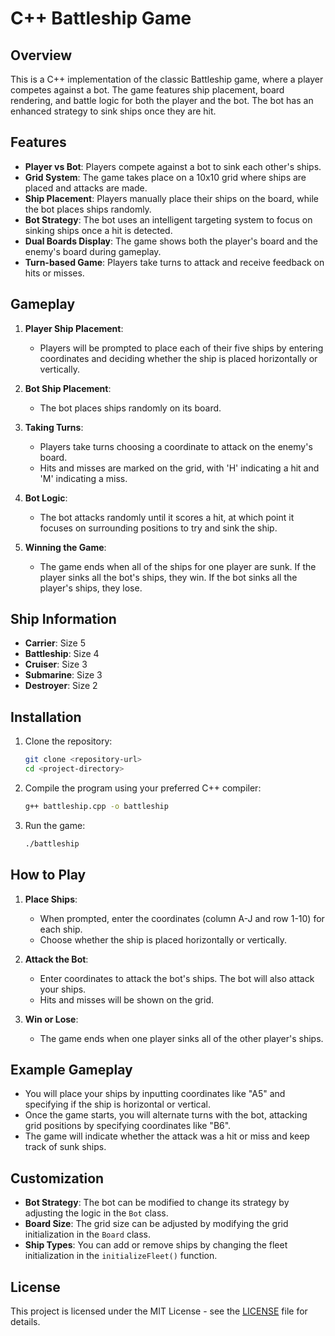 # C++ Battleship Game

## Overview
This is a C++ implementation of the classic Battleship game, where a player competes against a bot. The game features ship placement, board rendering, and battle logic for both the player and the bot. The bot has an enhanced strategy to sink ships once they are hit.

## Features
- **Player vs Bot**: Players compete against a bot to sink each other's ships.
- **Grid System**: The game takes place on a 10x10 grid where ships are placed and attacks are made.
- **Ship Placement**: Players manually place their ships on the board, while the bot places ships randomly.
- **Bot Strategy**: The bot uses an intelligent targeting system to focus on sinking ships once a hit is detected.
- **Dual Boards Display**: The game shows both the player's board and the enemy's board during gameplay.
- **Turn-based Game**: Players take turns to attack and receive feedback on hits or misses.

## Gameplay

1. **Player Ship Placement**: 
   - Players will be prompted to place each of their five ships by entering coordinates and deciding whether the ship is placed horizontally or vertically.
   
2. **Bot Ship Placement**: 
   - The bot places ships randomly on its board.
   
3. **Taking Turns**: 
   - Players take turns choosing a coordinate to attack on the enemy's board.
   - Hits and misses are marked on the grid, with 'H' indicating a hit and 'M' indicating a miss.
   
4. **Bot Logic**: 
   - The bot attacks randomly until it scores a hit, at which point it focuses on surrounding positions to try and sink the ship.

5. **Winning the Game**: 
   - The game ends when all of the ships for one player are sunk. If the player sinks all the bot's ships, they win. If the bot sinks all the player's ships, they lose.

## Ship Information
- **Carrier**: Size 5
- **Battleship**: Size 4
- **Cruiser**: Size 3
- **Submarine**: Size 3
- **Destroyer**: Size 2

## Installation

1. Clone the repository:
    ```bash
    git clone <repository-url>
    cd <project-directory>
    ```

2. Compile the program using your preferred C++ compiler:
    ```bash
    g++ battleship.cpp -o battleship
    ```

3. Run the game:
    ```bash
    ./battleship
    ```

## How to Play

1. **Place Ships**: 
   - When prompted, enter the coordinates (column A-J and row 1-10) for each ship.
   - Choose whether the ship is placed horizontally or vertically.

2. **Attack the Bot**: 
   - Enter coordinates to attack the bot's ships. The bot will also attack your ships.
   - Hits and misses will be shown on the grid. 

3. **Win or Lose**: 
   - The game ends when one player sinks all of the other player's ships.

## Example Gameplay

- You will place your ships by inputting coordinates like "A5" and specifying if the ship is horizontal or vertical.
- Once the game starts, you will alternate turns with the bot, attacking grid positions by specifying coordinates like "B6".
- The game will indicate whether the attack was a hit or miss and keep track of sunk ships.

## Customization

- **Bot Strategy**: The bot can be modified to change its strategy by adjusting the logic in the `Bot` class.
- **Board Size**: The grid size can be adjusted by modifying the grid initialization in the `Board` class.
- **Ship Types**: You can add or remove ships by changing the fleet initialization in the `initializeFleet()` function.

## License

This project is licensed under the MIT License - see the [LICENSE](LICENSE) file for details.
